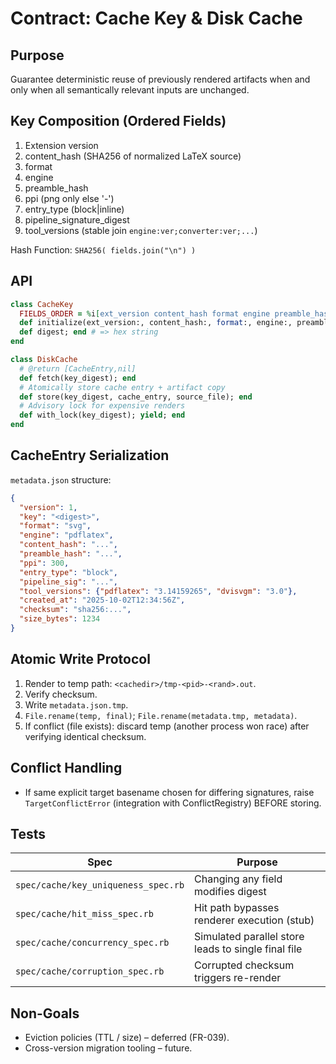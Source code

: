 # Contract: Cache Key & Disk Cache

## Purpose
Guarantee deterministic reuse of previously rendered artifacts when and only when all semantically relevant inputs are unchanged.

## Key Composition (Ordered Fields)
1. Extension version
2. content_hash (SHA256 of normalized LaTeX source)
3. format
4. engine
5. preamble_hash
6. ppi (png only else '-')
7. entry_type (block|inline)
8. pipeline_signature_digest
9. tool_versions (stable join `engine:ver;converter:ver;...`)

Hash Function: `SHA256( fields.join("\n") )`

## API
```ruby
class CacheKey
  FIELDS_ORDER = %i[ext_version content_hash format engine preamble_hash ppi entry_type pipeline_sig tool_versions].freeze
  def initialize(ext_version:, content_hash:, format:, engine:, preamble_hash:, ppi:, entry_type:, pipeline_sig:, tool_versions:); end
  def digest; end # => hex string
end

class DiskCache
  # @return [CacheEntry,nil]
  def fetch(key_digest); end
  # Atomically store cache entry + artifact copy
  def store(key_digest, cache_entry, source_file); end
  # Advisory lock for expensive renders
  def with_lock(key_digest); yield; end
end
```

## CacheEntry Serialization
`metadata.json` structure:
```json
{
  "version": 1,
  "key": "<digest>",
  "format": "svg",
  "engine": "pdflatex",
  "content_hash": "...",
  "preamble_hash": "...",
  "ppi": 300,
  "entry_type": "block",
  "pipeline_sig": "...",
  "tool_versions": {"pdflatex": "3.14159265", "dvisvgm": "3.0"},
  "created_at": "2025-10-02T12:34:56Z",
  "checksum": "sha256:...",
  "size_bytes": 1234
}
```

## Atomic Write Protocol
1. Render to temp path: `<cachedir>/tmp-<pid>-<rand>.out`.
2. Verify checksum.
3. Write `metadata.json.tmp`.
4. `File.rename(temp, final)`; `File.rename(metadata.tmp, metadata)`.
5. If conflict (file exists): discard temp (another process won race) after verifying identical checksum.

## Conflict Handling
- If same explicit target basename chosen for differing signatures, raise `TargetConflictError` (integration with ConflictRegistry) BEFORE storing.

## Tests
| Spec | Purpose |
|------|---------|
| `spec/cache/key_uniqueness_spec.rb` | Changing any field modifies digest |
| `spec/cache/hit_miss_spec.rb` | Hit path bypasses renderer execution (stub) |
| `spec/cache/concurrency_spec.rb` | Simulated parallel store leads to single final file |
| `spec/cache/corruption_spec.rb` | Corrupted checksum triggers re-render |

## Non-Goals
- Eviction policies (TTL / size) – deferred (FR-039).
- Cross-version migration tooling – future.

